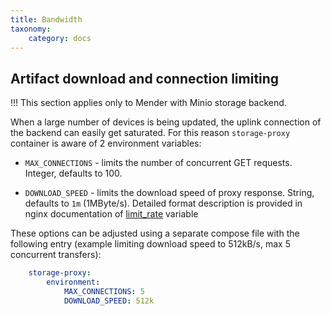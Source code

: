 ```yaml
---
title: Bandwidth
taxonomy:
    category: docs
---
```


## Artifact download and connection limiting

!!! This section applies only to Mender with Minio storage backend.

When a large number of devices is being updated, the uplink connection of the
backend can easily get saturated. For this reason `storage-proxy` container is
aware of 2 environment variables:

* `MAX_CONNECTIONS` - limits the number of concurrent GET requests. Integer,
  defaults to 100.

* `DOWNLOAD_SPEED` - limits the download speed of proxy response. String,
  defaults to `1m` (1MByte/s). Detailed format description is provided in nginx
  documentation
  of
  [limit_rate](https://nginx.org/en/docs/http/ngx_http_core_module.html#limit_rate) variable

These options can be adjusted using a separate compose file with the following
entry (example limiting download speed to 512kB/s, max 5 concurrent transfers):

```yaml
    storage-proxy:
        environment:
            MAX_CONNECTIONS: 5
            DOWNLOAD_SPEED: 512k
```

